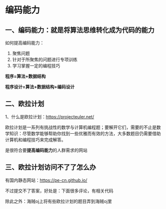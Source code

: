 # 编码能力

## 一、**编码能力：就是将算法思维转化成为代码的能力**

如何提高编码能力：

1. 聚焦问题
2. 针对于所聚焦的问题进行专项训练
3. 学习掌握一定的编程技巧

**程序=算法+数据结构**

**程序设计=算法+数据结构+编码设计**

## 二、欧拉计划

1、什么是欧拉计划：https://projecteuler.net/

欧拉计划是一系列有挑战性的数学与计算机编程题；要解开它们，需要的不止是数学知识：尽管数学能够帮助你找到一些优雅而有效的方法，大多数题目仍需要借助计算机和编程技巧来完成解答。

是很符合要**提高编码能力**的人群需求的网站

## 三、欧拉计划访问不了了怎么办

有国内静态网站：https://pe-cn.github.io/

不过提交不了答案，好处是：下面很多评论，有相关代码

除此之外：海贼oj上将有些欧拉计划的题目弄到海贼oj里

